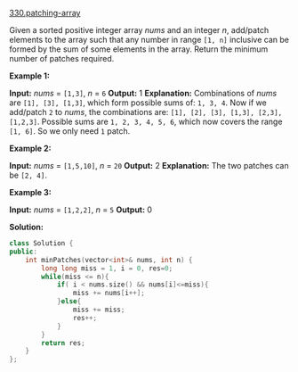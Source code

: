 [330.patching-array](https://leetcode.com/problems/patching-array/)  

Given a sorted positive integer array _nums_ and an integer _n_, add/patch elements to the array such that any number in range `[1, n]` inclusive can be formed by the sum of some elements in the array. Return the minimum number of patches required.

**Example 1:**

**Input:** _nums_ = `[1,3]`, _n_ = `6`
**Output:** 1 
**Explanation:**
Combinations of _nums_ are `[1], [3], [1,3]`, which form possible sums of: `1, 3, 4`.
Now if we add/patch `2` to _nums_, the combinations are: `[1], [2], [3], [1,3], [2,3], [1,2,3]`.
Possible sums are `1, 2, 3, 4, 5, 6`, which now covers the range `[1, 6]`.
So we only need `1` patch.

**Example 2:**

**Input:** _nums_ = `[1,5,10]`, _n_ = `20`
**Output:** 2
**Explanation:** The two patches can be `[2, 4]`.

**Example 3:**

**Input:** _nums_ = `[1,2,2]`, _n_ = `5`
**Output:** 0  



**Solution:**  

```cpp
class Solution {
public:
    int minPatches(vector<int>& nums, int n) {
        long long miss = 1, i = 0, res=0;
        while(miss <= n){
            if( i < nums.size() && nums[i]<=miss){
                miss += nums[i++];
            }else{
                miss += miss;
                res++;
            }
        }
        return res;
    }
};
```
      